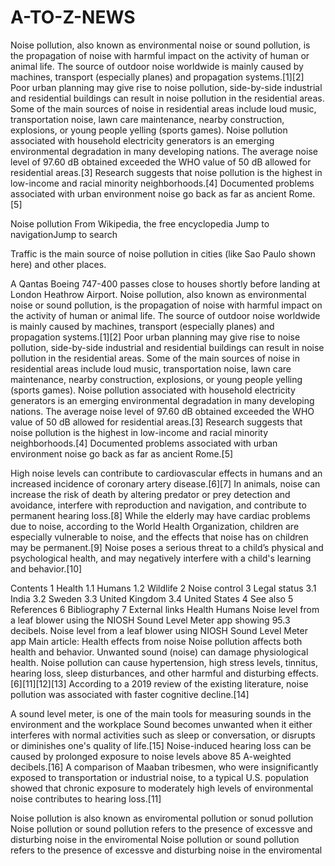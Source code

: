 # A-TO-Z-NEWS
Noise pollution, also known as environmental noise or sound pollution, is the propagation of noise with harmful impact on the activity of human or animal life. The source of outdoor noise worldwide is mainly caused by machines, transport (especially planes) and propagation systems.[1][2] Poor urban planning may give rise to noise pollution, side-by-side industrial and residential buildings can result in noise pollution in the residential areas. Some of the main sources of noise in residential areas include loud music, transportation noise, lawn care maintenance, nearby construction, explosions, or young people yelling (sports games). Noise pollution associated with household electricity generators is an emerging environmental degradation in many developing nations. The average noise level of 97.60 dB obtained exceeded the WHO value of 50 dB allowed for residential areas.[3] Research suggests that noise pollution is the highest in low-income and racial minority neighborhoods.[4] Documented problems associated with urban environment noise go back as far as ancient Rome.[5]

Noise pollution
From Wikipedia, the free encyclopedia
Jump to navigationJump to search

Traffic is the main source of noise pollution in cities (like Sao Paulo shown here) and other places.

A Qantas Boeing 747-400 passes close to houses shortly before landing at London Heathrow Airport.
Noise pollution, also known as environmental noise or sound pollution, is the propagation of noise with harmful impact on the activity of human or animal life. The source of outdoor noise worldwide is mainly caused by machines, transport (especially planes) and propagation systems.[1][2] Poor urban planning may give rise to noise pollution, side-by-side industrial and residential buildings can result in noise pollution in the residential areas. Some of the main sources of noise in residential areas include loud music, transportation noise, lawn care maintenance, nearby construction, explosions, or young people yelling (sports games). Noise pollution associated with household electricity generators is an emerging environmental degradation in many developing nations. The average noise level of 97.60 dB obtained exceeded the WHO value of 50 dB allowed for residential areas.[3] Research suggests that noise pollution is the highest in low-income and racial minority neighborhoods.[4] Documented problems associated with urban environment noise go back as far as ancient Rome.[5]

High noise levels can contribute to cardiovascular effects in humans and an increased incidence of coronary artery disease.[6][7] In animals, noise can increase the risk of death by altering predator or prey detection and avoidance, interfere with reproduction and navigation, and contribute to permanent hearing loss.[8] While the elderly may have cardiac problems due to noise, according to the World Health Organization, children are especially vulnerable to noise, and the effects that noise has on children may be permanent.[9] Noise poses a serious threat to a child’s physical and psychological health, and may negatively interfere with a child's learning and behavior.[10]


Contents
1	Health
1.1	Humans
1.2	Wildlife
2	Noise control
3	Legal status
3.1	India
3.2	Sweden
3.3	United Kingdom
3.4	United States
4	See also
5	References
6	Bibliography
7	External links
Health
Humans
Noise level from a leaf blower using the NIOSH Sound Level Meter app showing 95.3 decibels.
Noise level from a leaf blower using NIOSH Sound Level Meter app
Main article: Health effects from noise
Noise pollution affects both health and behavior. Unwanted sound (noise) can damage physiological health. Noise pollution can cause hypertension, high stress levels, tinnitus, hearing loss, sleep disturbances, and other harmful and disturbing effects.[6][11][12][13] According to a 2019 review of the existing literature, noise pollution was associated with faster cognitive decline.[14]


A sound level meter, is one of the main tools for measuring sounds in the environment and the workplace
Sound becomes unwanted when it either interferes with normal activities such as sleep or conversation, or disrupts or diminishes one's quality of life.[15] Noise-induced hearing loss can be caused by prolonged exposure to noise levels above 85 A-weighted decibels.[16] A comparison of Maaban tribesmen, who were insignificantly exposed to transportation or industrial noise, to a typical U.S. population showed that chronic exposure to moderately high levels of environmental noise contributes to hearing loss.[11]

Noise pollution is also known as enviromental pollution or sonud pollution
Noise pollution or sound pollution refers to the presence of excessve and disturbing noise in the enviromental
Noise pollution or sound pollution refers to the presence of excessve and disturbing noise in the enviromental

